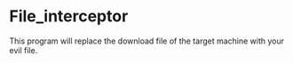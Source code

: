 # File_interceptor
This program will replace the download file of the target machine with your evil file.
